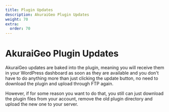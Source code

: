 ```yaml
---
title: Plugin Updates
description: AkuraiGeo Plugin Updates
weight: 70
extra:
  order: 70
---
```


# AkuraiGeo Plugin Updates

AkuraiGeo updates are baked into the plugin, meaning you will receive them in your WordPress dashboard as soon as they are available and you don't have to do anything more than just clicking the update button, no need to download the plugin and upload through FTP again.

However, if for some reason you want to do that, you still can just download the plugin files from your account, remove the old plugin directory and upload the new one to your server.
